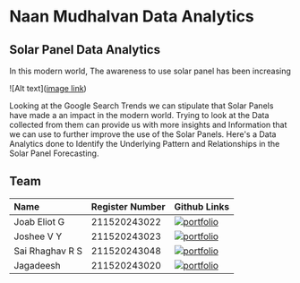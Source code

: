 
# Naan Mudhalvan Data Analytics
## Solar Panel Data Analytics
In this modern world, The awareness to use solar panel has been increasing 

![Alt text]([image link](https://github.com/joabeliot/NM-DataAnalytics/blob/d371c44a3421dcf1b7372bbc4372cc717a76b881/Data%20Visualization/Solar%20Panel%20Google%20Search%20Trends.jpg))

Looking at the Google Search Trends we can stipulate that Solar Panels have made a an impact in the modern world. Trying to look at the Data collected from them can provide us with more insights and Information that we can use to further improve the use of the Solar Panels. Here's a Data Analytics done to Identify the Underlying Pattern and Relationships in the Solar Panel Forecasting.


## Team



| Name | Register Number     | Github Links                      |
| :-------- | :------- | :-------------------------------- |
| Joab Eliot G | 211520243022 | [![portfolio](https://img.shields.io/badge/GitHub-100000?style=for-the-badge&logo=github&logoColor=white)]((https://github.com/joabeliot)) |
| Joshee V Y      | 211520243023 | [![portfolio](https://img.shields.io/badge/GitHub-100000?style=for-the-badge&logo=github&logoColor=white)]((https://github.com/naveensaye)) |
| Sai Rhaghav R S   | 211520243048 | [![portfolio](https://img.shields.io/badge/GitHub-100000?style=for-the-badge&logo=github&logoColor=white)](https://github.com/muhilanraju) |
| Jagadeesh     | 211520243020 | [![portfolio](https://img.shields.io/badge/GitHub-100000?style=for-the-badge&logo=github&logoColor=white)](https://github.com/lj080303) |




